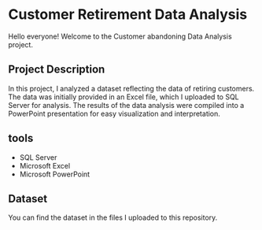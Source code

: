 # Customer Retirement Data Analysis

Hello everyone! Welcome to the Customer abandoning Data Analysis project.

## Project Description
In this project, I analyzed a dataset reflecting the data of retiring customers. The data was initially provided in an Excel file, which I uploaded to SQL Server for analysis. The results of the data analysis were compiled into a PowerPoint presentation for easy visualization and interpretation.

## tools
- SQL Server
- Microsoft Excel
- Microsoft PowerPoint

## Dataset
You can find the dataset in the files I uploaded to this repository. 
